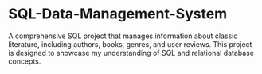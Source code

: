 # SQL-Data-Management-System
A comprehensive SQL project that manages information about classic literature, including authors, books, genres, and user reviews. This project is designed to showcase my understanding of SQL and relational database concepts.
